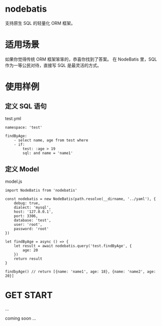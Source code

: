 nodebatis
=========

支持原生 SQL 的轻量化 ORM 框架。

# 适用场景

如果你觉得传统 ORM 框架笨笨的，恭喜你找到了答案。
在 NodeBatis 里，SQL 作为一等公民对待，直接写 SQL 是最灵活的方式。

# 使用样例

## 定义 SQL 语句

test.yml

```
namespace: 'test'

findByAge:
    - select name, age from test where
    - if:
        test: :age > 19
        sql: and name = 'name1'
```

## 定义 Model

model.js

```
import NodeBatis from 'nodebatis'

const nodebatis = new NodeBatis(path.resolve(__dirname, '../yaml'), {
    debug: true,
    dialect: 'mysql',
    host: '127.0.0.1',
    port: 3306,
    database: 'test',
    user: 'root',
    password: 'root'
})

let findByAge = async () => {
    let result = await nodebatis.query('test.findByAge', {
        age: 20
    })
    return result
}

findbyAge() // return [{name: 'name1', age: 18}, {name: 'name2', age: 20}]

```
# GET START

...

coming soon ...
